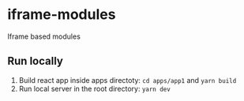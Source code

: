 # iframe-modules
Iframe based modules

## Run locally

1. Build react app inside apps directoty: `cd apps/app1` and `yarn build`
2. Run local server in the root directory: `yarn dev`
